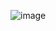 ![image](https://user-images.githubusercontent.com/12487549/143279218-47974491-bee4-4bef-92d6-466cc4f9074a.png)
